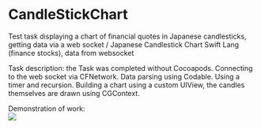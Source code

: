 # CandleStickChart
Test task displaying a chart of financial quotes in Japanese candlesticks, getting data via a web socket /
Japanese Candlestick Chart Swift Lang (finance stocks), data from websocket

Task description:
the Task was completed without Cocoapods. Connecting to the web socket via CFNetwork. Data parsing using Codable. Using a timer and recursion. Building a chart using a custom UIView, the candles themselves are drawn using CGContext.

Demonstration of work:<br/>
<img src="https://downloader.disk.yandex.ru/preview/091744d69c4e627b46956050f12f274f4722daf7d231809b388e8a662e537b02/5fa422ff/UWhEMb9SjHWM5ziO013_v9dnT49GPZB97Yxj7d4ibvrCVCpTWnF8cghvEDSEaC5uKBr_V_b3K6-HtkXy9ybTUQ==?uid=0&filename=Screenshot+2020-01-23+at+01.41.11.png&disposition=inline&hash=&limit=0&content_type=image%2Fpng&tknv=v2&owner_uid=109449742&size=2048x2048" />

